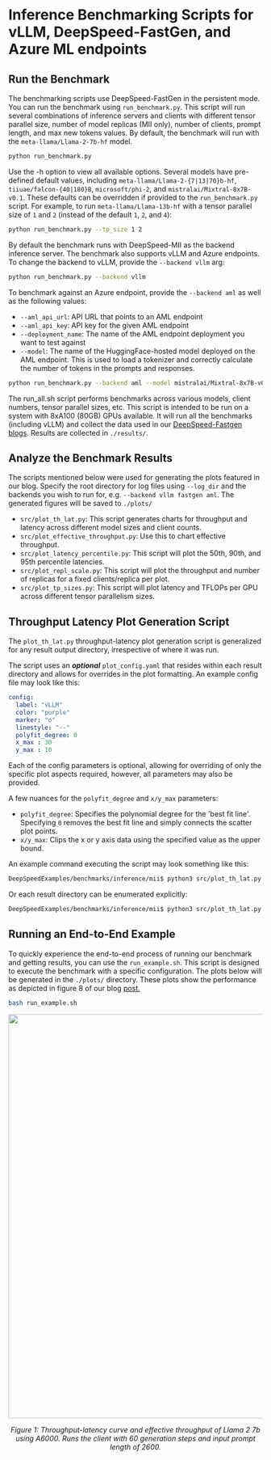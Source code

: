 # Inference Benchmarking Scripts for vLLM, DeepSpeed-FastGen, and Azure ML endpoints

## Run the Benchmark

The benchmarking scripts use DeepSpeed-FastGen in the persistent mode. You can
run the benchmark using `run_benchmark.py`. This script will run several
combinations of inference servers and clients with different tensor parallel
size, number of model replicas (MII only), number of clients, prompt length, and
max new tokens values. By default, the benchmark will run with the `meta-llama/Llama-2-7b-hf` model.

```bash
python run_benchmark.py
```

Use the -h option to view all available options. Several models have pre-defined
default values, including `meta-llama/Llama-2-{7|13|70}b-hf`,
`tiiuae/falcon-{40|180}B`, `microsoft/phi-2`, and `mistralai/Mixtral-8x7B-v0.1`.
These defaults can be overridden if provided to the `run_benchmark.py` script.
For example, to run `meta-llama/Llama-13b-hf` with a tensor parallel size of `1`
and `2` (instead of the default `1`, `2`, and `4`):

```bash
python run_benchmark.py --tp_size 1 2
```

By default the benchmark runs with DeepSpeed-MII as the backend inference
server. The benchmark also supports vLLM and Azure endpoints. To change the
backend to vLLM, provide the `--backend vllm` arg:

```bash
python run_benchmark.py --backend vllm
```

To benchmark against an Azure endpoint, provide the `--backend aml` as well as
the following values:
- `--aml_api_url`: API URL that points to an AML endpoint
- `--aml_api_key`: API key for the given AML endpoint
- `--deployment_name`: The name of the AML endpoint deployment you want to test against
- `--model`: The name of the HuggingFace-hosted model deployed on the AML endpoint. This is used to load a tokenizer and correctly calculate the number of tokens in the prompts and responses.

```bash
python run_benchmark.py --backend aml --model mistralai/Mixtral-8x7B-v0.1 --deployment_name mistralai-mixtral-8x7b-v01-4 --aml_api_url <URL obtained from Azure> --aml_api_key <Authentication key obtained from Azure>
```

The run_all.sh script performs benchmarks across various models, client numbers,
tensor parallel sizes, etc. This script is intended to be run on a system with
8xA100 (80GB) GPUs available. It will run all the benchmarks (including vLLM)
and collect the data used in our [DeepSpeed-Fastgen
blogs](https://github.com/microsoft/DeepSpeed/tree/master/blogs/deepspeed-fastgen).
Results are collected in `./results/`.

## Analyze the Benchmark Results

The scripts mentioned below were used for generating the plots featured in our
blog. Specify the root directory for log files using `--log_dir` and the backends you wish to run for, e.g. `--backend vllm fastgen aml`. The generated
figures will be saved to `./plots/`

- `src/plot_th_lat.py`: This script generates charts for throughput and latency across different model sizes and client counts.
- `src/plot_effective_throughput.py`: Use this to chart effective throughput.
- `src/plot_latency_percentile.py`: This script will plot the 50th, 90th, and 95th percentile latencies.
- `src/plot_repl_scale.py`: This script will plot the throughput and number of replicas for a fixed clients/replica per plot.
- `src/plot_tp_sizes.py`: This script will plot latency and TFLOPs per GPU across different tensor parallelism sizes.

## Throughput Latency Plot Generation Script
The `plot_th_lat.py` throughput-latency plot generation script is generalized for any result output directory, irrespective of where it was run.

The script uses an **_optional_** `plot_config.yaml` that resides within each result directory and allows for overrides in the plot formatting. An example config file may look like this:
```yaml
config:
  label: "vLLM"
  color: "purple"
  marker: "o"
  linestyle: "--"
  polyfit_degree: 0
  x_max : 30
  y_max : 10
```

Each of the config parameters is optional, allowing for overriding of only the specific plot aspects required, however, all parameters may also be provided.

A few nuances for the `polyfit_degree` and `x/y_max` parameters:
- `polyfit_degree`: Specifies the polynomial degree for the 'best fit line'. Specifying `0` removes the best fit line and simply connects the scatter plot points.
- `x/y_max`: Clips the x or y axis data using the specified value as the upper bound.

An example command executing the script may look something like this:
```bash
DeepSpeedExamples/benchmarks/inference/mii$ python3 src/plot_th_lat.py --data_dirs ./results/results-* --model_name <plot_model_title>
```

Or each result directory can be enumerated explicitly:
```bash
DeepSpeedExamples/benchmarks/inference/mii$ python3 src/plot_th_lat.py --data_dirs ./results/results-1 ./results/results-2 ./results/results-3 --model_name <plot_model_title>
```

## Running an End-to-End Example

To quickly experience the end-to-end process of running our benchmark and
getting results, you can use the `run_example.sh`. This script is designed to
execute the benchmark with a specific configuration. The plots below will be
generated in the `./plots/` directory. These plots show the performance as
depicted in figure 8 of our blog
[post.](https://github.com/microsoft/DeepSpeed/tree/master/blogs/deepspeed-fastgen#f-other-hardware-platforms)
	   
```bash
bash run_example.sh
```

<div align="center">
  <img src="A6000_benchmarks_example.PNG" alt="" width="800"/><br>

  *Figure 1: Throughput-latency curve and effective throughput of Llama 2 7b using A6000. Runs the client with 60 generation steps and input prompt length of 2600.*<br>
</div>
